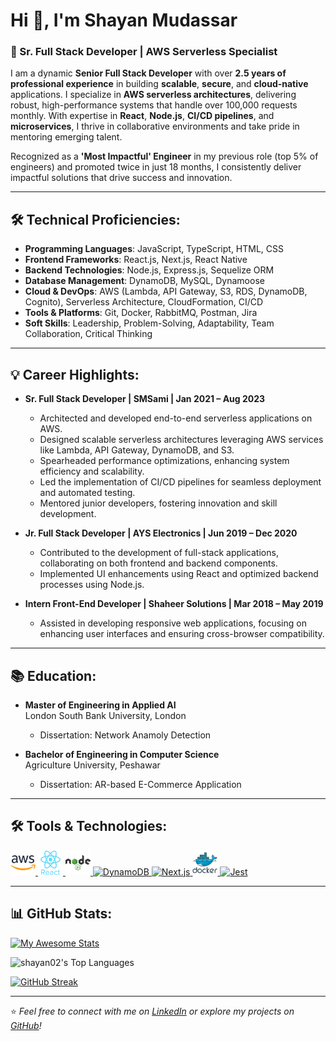 # Hi 👋, I'm Shayan Mudassar

### 🚀 Sr. Full Stack Developer | AWS Serverless Specialist
I am a dynamic **Senior Full Stack Developer** with over **2.5 years of professional experience** in building **scalable**, **secure**, and **cloud-native** applications. I specialize in **AWS serverless architectures**, delivering robust, high-performance systems that handle over 100,000 requests monthly. With expertise in **React**, **Node.js**, **CI/CD pipelines**, and **microservices**, I thrive in collaborative environments and take pride in mentoring emerging talent.

Recognized as a **'Most Impactful' Engineer** in my previous role (top 5% of engineers) and promoted twice in just 18 months, I consistently deliver impactful solutions that drive success and innovation.

---

## 🛠️ Technical Proficiencies:
- **Programming Languages**: JavaScript, TypeScript, HTML, CSS
- **Frontend Frameworks**: React.js, Next.js, React Native
- **Backend Technologies**: Node.js, Express.js, Sequelize ORM
- **Database Management**: DynamoDB, MySQL, Dynamoose
- **Cloud & DevOps**: AWS (Lambda, API Gateway, S3, RDS, DynamoDB, Cognito), Serverless Architecture, CloudFormation, CI/CD
- **Tools & Platforms**: Git, Docker, RabbitMQ, Postman, Jira
- **Soft Skills**: Leadership, Problem-Solving, Adaptability, Team Collaboration, Critical Thinking

---

## 💡 Career Highlights:
- **Sr. Full Stack Developer | SMSami | Jan 2021 – Aug 2023**
  - Architected and developed end-to-end serverless applications on AWS.
  - Designed scalable serverless architectures leveraging AWS services like Lambda, API Gateway, DynamoDB, and S3.
  - Spearheaded performance optimizations, enhancing system efficiency and scalability.
  - Led the implementation of CI/CD pipelines for seamless deployment and automated testing.
  - Mentored junior developers, fostering innovation and skill development.

- **Jr. Full Stack Developer | AYS Electronics | Jun 2019 – Dec 2020**
  - Contributed to the development of full-stack applications, collaborating on both frontend and backend components.
  - Implemented UI enhancements using React and optimized backend processes using Node.js.

- **Intern Front-End Developer | Shaheer Solutions | Mar 2018 – May 2019**
  - Assisted in developing responsive web applications, focusing on enhancing user interfaces and ensuring cross-browser compatibility.

---

## 📚 Education:
- **Master of Engineering in Applied AI**  
  London South Bank University, London
  - Dissertation: Network Anamoly Detection

- **Bachelor of Engineering in Computer Science**  
  Agriculture University, Peshawar
  - Dissertation: AR-based E-Commerce Application

---

## 🛠️ Tools & Technologies:
<a href="https://aws.amazon.com" target="_blank">
  <img src="https://raw.githubusercontent.com/devicons/devicon/master/icons/amazonwebservices/amazonwebservices-original-wordmark.svg" alt="AWS" width="40" height="40"/>
</a>
<a href="https://reactjs.org" target="_blank">
  <img src="https://raw.githubusercontent.com/devicons/devicon/master/icons/react/react-original-wordmark.svg" alt="React" width="40" height="40"/>
</a>
<a href="https://nodejs.org" target="_blank">
  <img src="https://raw.githubusercontent.com/devicons/devicon/master/icons/nodejs/nodejs-original-wordmark.svg" alt="Node.js" width="40" height="40"/>
</a>
<a href="https://aws.amazon.com/dynamodb/" target="_blank">
  <img src="https://cdn.worldvectorlogo.com/logos/aws-dynamodb.svg" alt="DynamoDB" width="40" height="40"/>
</a>
<a href="https://nextjs.org" target="_blank">
  <img src="https://cdn.worldvectorlogo.com/logos/nextjs-2.svg" alt="Next.js" width="40" height="40"/>
</a>
<a href="https://www.docker.com" target="_blank">
  <img src="https://raw.githubusercontent.com/devicons/devicon/master/icons/docker/docker-original-wordmark.svg" alt="Docker" width="40" height="40"/>
</a>
<a href="https://jestjs.io" target="_blank">
  <img src="https://www.vectorlogo.zone/logos/jestjsio/jestjsio-icon.svg" alt="Jest" width="40" height="40"/>
</a>


---

## 📊 GitHub Stats:
[![My Awesome Stats](https://awesome-github-stats.azurewebsites.net/user-stats/shayan02?cardType=level&preferLogin=false)](https://git.io/awesome-stats-card)

![shayan02's Top Languages](https://github-readme-stats.vercel.app/api/top-langs/?username=shayan02&theme=vue-dark&show_icons=true&hide_border=false&layout=compact)

[![GitHub Streak](https://streak-stats.demolab.com?user=shayan02&exclude_days=Sun%2CSat&hide_total_contributions=true)](https://git.io/streak-stats)

---

⭐️ *Feel free to connect with me on [LinkedIn](https://linkedin.com/in/shayan-mudassar) or explore my projects on [GitHub](https://github.com/shayan02)!*
